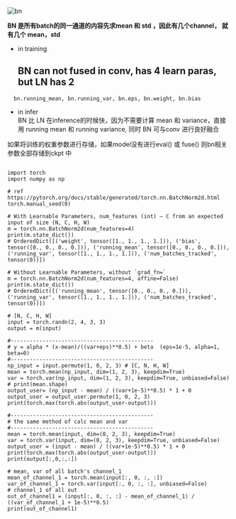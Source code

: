 ![bn](https://github.com/lix19937/pytorch-cookbook/assets/38753233/cdd3e4dc-bd61-4402-87f7-f2e6001cb3f9)    

**BN 是所有batch的同一通道的内容先求mean 和 std ，因此有几个channel， 就有几个 mean，std**          

* in training    
  ## BN can not fused in conv, has 4 learn paras, but LN has 2 ##  

```
  bn.running_mean, bn.running_var, bn.eps, bn.weight, bn.bias
```
* in infer    
BN 比 LN 在inference的时候快，因为不需要计算 mean 和 variance，直接用 running mean 和 running variance, 同时 BN 可与conv 进行良好融合   


如果将训练的权重参数进行存储，如果model没有进行eval() 或  fuse()   则bn相关参数全部存储到ckpt 中  

```

import torch
import numpy as np

# ref https://pytorch.org/docs/stable/generated/torch.nn.BatchNorm2d.html 
torch.manual_seed(0)

# With Learnable Parameters, num_features (int) – C from an expected input of size (N, C, H, W)  
m = torch.nn.BatchNorm2d(num_features=4)
print(m.state_dict())
# OrderedDict([('weight', tensor([1., 1., 1., 1.])), ('bias', tensor([0., 0., 0., 0.])), ('running_mean', tensor([0., 0., 0., 0.])), ('running_var', tensor([1., 1., 1., 1.])), ('num_batches_tracked', tensor(0))])

# Without Learnable Parameters, without `grad_fn=`  
m = torch.nn.BatchNorm2d(num_features=4, affine=False)
print(m.state_dict())
# OrderedDict([('running_mean', tensor([0., 0., 0., 0.])), ('running_var', tensor([1., 1., 1., 1.])), ('num_batches_tracked', tensor(0))])

# [N, C, H, W]
input = torch.randn(2, 4, 3, 3)
output = m(input)

#---------------------------------------------
# y = alpha * (x-mean)/((var+eps)**0.5) + beta  (eps=1e-5, alpha=1, beta=0)
#---------------------------------------------
np_input = input.permute(1, 0, 2, 3) # [C, N, H, W]
mean = torch.mean(np_input, dim=(1, 2, 3), keepdim=True)
var = torch.var(np_input, dim=(1, 2, 3), keepdim=True, unbiased=False)
# print(mean.shape)
output_user= (np_input - mean) / ((var+1e-5)**0.5) * 1 + 0
output_user = output_user.permute(1, 0, 2, 3)
print(torch.max(torch.abs(output_user-output)))

#---------------------------------------------
# the same method of calc mean and var 
#---------------------------------------------
mean = torch.mean(input, dim=(0, 2, 3), keepdim=True)
var = torch.var(input, dim=(0, 2, 3), keepdim=True, unbiased=False)
output_user = (input - mean) / ((var+1e-5)**0.5) * 1 + 0
print(torch.max(torch.abs(output_user-output)))
print(output[:,0,:,:])

# mean, var of all batch's channel_1  
mean_of_channel_1 = torch.mean(input[:, 0, :, :]) 
var_of_channel_1 = torch.var(input[:, 0, :, :], unbiased=False) 
# channel_1 of all out 
out_of_channel1 = (input[:, 0, :, :] - mean_of_channel_1) / ((var_of_channel_1 + 1e-5)**0.5)
print(out_of_channel1)

```
